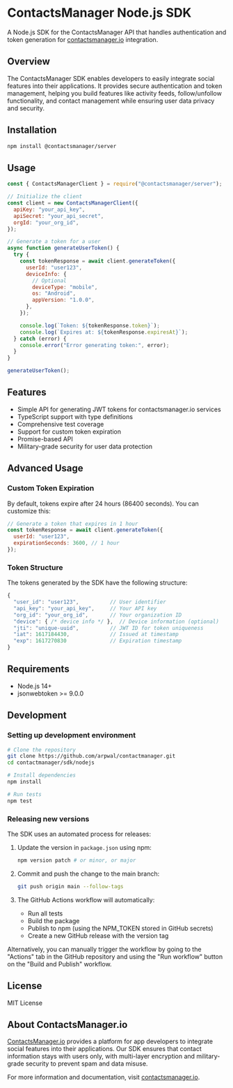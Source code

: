 # ContactsManager Node.js SDK

A Node.js SDK for the ContactsManager API that handles authentication and token generation for [contactsmanager.io](https://www.contactsmanager.io) integration.

## Overview

The ContactsManager SDK enables developers to easily integrate social features into their applications. It provides secure authentication and token management, helping you build features like activity feeds, follow/unfollow functionality, and contact management while ensuring user data privacy and security.

## Installation

```bash
npm install @contactsmanager/server
```

## Usage

```javascript
const { ContactsManagerClient } = require("@contactsmanager/server");

// Initialize the client
const client = new ContactsManagerClient({
  apiKey: "your_api_key",
  apiSecret: "your_api_secret",
  orgId: "your_org_id",
});

// Generate a token for a user
async function generateUserToken() {
  try {
    const tokenResponse = await client.generateToken({
      userId: "user123",
      deviceInfo: {
        // Optional
        deviceType: "mobile",
        os: "Android",
        appVersion: "1.0.0",
      },
    });

    console.log(`Token: ${tokenResponse.token}`);
    console.log(`Expires at: ${tokenResponse.expiresAt}`);
  } catch (error) {
    console.error("Error generating token:", error);
  }
}

generateUserToken();
```

## Features

- Simple API for generating JWT tokens for contactsmanager.io services
- TypeScript support with type definitions
- Comprehensive test coverage
- Support for custom token expiration
- Promise-based API
- Military-grade security for user data protection

## Advanced Usage

### Custom Token Expiration

By default, tokens expire after 24 hours (86400 seconds). You can customize this:

```javascript
// Generate a token that expires in 1 hour
const tokenResponse = await client.generateToken({
  userId: "user123",
  expirationSeconds: 3600, // 1 hour
});
```

### Token Structure

The tokens generated by the SDK have the following structure:

```javascript
{
  "user_id": "user123",          // User identifier
  "api_key": "your_api_key",     // Your API key
  "org_id": "your_org_id",       // Your organization ID
  "device": { /* device info */ },  // Device information (optional)
  "jti": "unique-uuid",          // JWT ID for token uniqueness
  "iat": 1617184430,             // Issued at timestamp
  "exp": 1617270830              // Expiration timestamp
}
```

## Requirements

- Node.js 14+
- jsonwebtoken >= 9.0.0

## Development

### Setting up development environment

```bash
# Clone the repository
git clone https://github.com/arpwal/contactmanager.git
cd contactmanager/sdk/nodejs

# Install dependencies
npm install

# Run tests
npm test
```

### Releasing new versions

The SDK uses an automated process for releases:

1. Update the version in `package.json` using npm:

   ```bash
   npm version patch # or minor, or major
   ```

2. Commit and push the change to the main branch:

   ```bash
   git push origin main --follow-tags
   ```

3. The GitHub Actions workflow will automatically:
   - Run all tests
   - Build the package
   - Publish to npm (using the NPM_TOKEN stored in GitHub secrets)
   - Create a new GitHub release with the version tag

Alternatively, you can manually trigger the workflow by going to the "Actions" tab in the GitHub repository and using the "Run workflow" button on the "Build and Publish" workflow.

## License

MIT License

## About ContactsManager.io

[ContactsManager.io](https://www.contactsmanager.io) provides a platform for app developers to integrate social features into their applications. Our SDK ensures that contact information stays with users only, with multi-layer encryption and military-grade security to prevent spam and data misuse.

For more information and documentation, visit [contactsmanager.io](https://www.contactsmanager.io).
